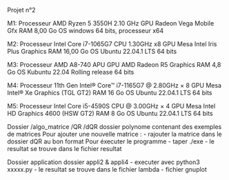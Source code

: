 Projet n°2

M1:
Processeur	AMD Ryzen 5 3550H  2.10 GHz
GPU		Radeon Vega Mobile Gfx 
RAM	 	8,00 Go 
OS 		windows 64 bits, processeur x64

M2:
Processeur	Intel Core i7-1065G7 CPU 1.30GHz x8
GPU		Mesa Intel Iris Plus Graphics
RAM	 	16,00 Go
OS 		Ubuntu 22.04.1 LTS 64 bits

M3:
Processeur	AMD A8-740 APU 
GPU 		AMD Radeon R5 Graphics 
RAM		4,8 Go
OS 		Kubuntu 22.04 Rolling release 64 bits

M4:
Processeur	11th Gen Intel® Core™ i7-1165G7 @ 2.80GHz × 8
GPU		Mesa Intel® Xe Graphics (TGL GT2)
RAM		16 Go
OS		Ubuntu 22.04.1 LTS 64 bits

M5:
Processeur	Intel Core i5-4590S CPU @ 3.00GHz × 4
GPU		Mesa Intel HD Graphics 4600 (HSW GT2)
RAM		8 Go
OS		Ubuntu 22.04.1 LTS 64 bits



Dossier /algo_matrice  /QR /dQR
	dossier polynome contenant des exemples de matrices
		Pour ajouter une nouvelle matrice : 
		- rajouter la matrice dans le dossier dQR au bon format
		Pour éxecuter le programme
		- taper ./exe
		- le resultat se trouve dans le fichier resultat

Dossier application 
	dossier appli2 & appli4
		- executer avec python3 xxxxx.py 
		- le resultat se trouve dans le fichier lambda
		- fichier gnuplot
